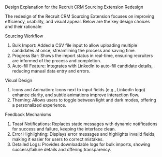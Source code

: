 Design Explanation for the Recruit CRM Sourcing Extension Redesign

The redesign of the Recruit CRM Sourcing Extension focuses on improving efficiency, usability, and visual appeal. Below are the key design choices and their rationale:

Sourcing Workflow
1.	Bulk Import: Added a CSV file input to allow uploading multiple candidates at once, streamlining the process and saving time.
2.	Progress Bar: Shows the import status in real-time, ensuring recruiters are informed of the process and completion.
3.	Auto-fill Feature: Integrates with LinkedIn to auto-fill candidate details, reducing manual data entry and errors.

Visual Design
1.	Icons and Animation: Icons next to input fields (e.g., LinkedIn logo) enhance clarity, and subtle animations improve interaction flow.
2.	Theming: Allows users to toggle between light and dark modes, offering a personalized experience.

Feedback Mechanisms
1.	Toast Notifications: Replaces static messages with dynamic notifications for success and failure, keeping the interface clean.
2.	Error Highlighting: Displays error messages and highlights invalid fields, making it easier for users to correct mistakes.
3.	Detailed Logs: Provides downloadable logs for bulk imports, showing success/failure details and offering transparency.
